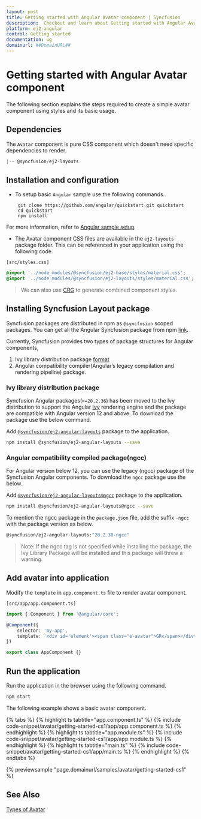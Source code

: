 ```yaml
---
layout: post
title: Getting started with Angular Avatar component | Syncfusion
description:  Checkout and learn about Getting started with Angular Avatar component of Syncfusion Essential JS 2 and more details.
platform: ej2-angular
control: Getting started 
documentation: ug
domainurl: ##DomainURL##
---
```


# Getting started with Angular Avatar component

The following section explains the steps required to create a simple avatar component using styles and its basic usage.

## Dependencies

The `Avatar` component is pure CSS component which doesn't need specific dependencies to render.

```javascript
|-- @syncfusion/ej2-layouts
```

## Installation and configuration

* To setup basic `Angular` sample use the following commands.

    ```
     git clone https://github.com/angular/quickstart.git quickstart
     cd quickstart
     npm install
    ```

For more information, refer to [Angular sample setup](https://angular.io/guide/setup-local).

* The Avatar component CSS files are available in the `ej2-layouts` package folder.
This can be referenced in your application using the following code.

`[src/styles.css]`

```css
@import '../node_modules/@syncfusion/ej2-base/styles/material.css';
@import '../node_modules/@syncfusion/ej2-layouts/styles/material.css';
```

> We can also use [CRG](https://crg.syncfusion.com/) to generate combined component styles.

## Installing Syncfusion Layout package

Syncfusion packages are distributed in npm as `@syncfusion` scoped packages. You can get all the Angular Syncfusion package from npm [link]( https://www.npmjs.com/search?q=%40syncfusion%2Fej2-angular- ).

Currently, Syncfusion provides two types of package structures for Angular components,
1. Ivy library distribution package [format](https://angular.io/guide/angular-package-format#angular-package-format)
2. Angular compatibility compiler(Angular’s legacy compilation and rendering pipeline) package.

### Ivy library distribution package

Syncfusion Angular packages(`>=20.2.36`) has been moved to the Ivy distribution to support the Angular [Ivy](https://docs.angular.lat/guide/ivy) rendering engine and the package are compatible with Angular version 12 and above. To download the package use the below command.

Add [`@syncfusion/ej2-angular-layouts`](https://www.npmjs.com/package/@syncfusion/ej2-angular-layouts/v/20.2.38) package to the application.

```bash
npm install @syncfusion/ej2-angular-layouts --save
```

### Angular compatibility compiled package(ngcc)

For Angular version below 12, you can use the legacy (ngcc) package of the Syncfusion Angular components. To download the `ngcc` package use the below.

Add [`@syncfusion/ej2-angular-layouts@ngcc`](https://www.npmjs.com/package/@syncfusion/ej2-angular-layouts/v/20.2.38-ngcc) package to the application.

```bash
npm install @syncfusion/ej2-angular-layouts@ngcc --save
```

To mention the ngcc package in the `package.json` file, add the suffix `-ngcc` with the package version as below.

```bash
@syncfusion/ej2-angular-layouts:"20.2.38-ngcc"
```

>Note: If the ngcc tag is not specified while installing the package, the Ivy Library Package will be installed and this package will throw a warning.

## Add avatar into application

Modify the `template` in `app.component.ts` file to render avatar component.

`[src/app/app.component.ts]`

```typescript
import { Component } from '@angular/core';

@Component({
    selector: 'my-app',
    template: `<div id='element'><span class="e-avatar">GR</span></div>`
})

export class AppComponent {}
```

## Run the application

Run the application in the browser using the following command.

```html
npm start
```

The following example shows a basic avatar component.

{% tabs %}
{% highlight ts tabtitle="app.component.ts" %}
{% include code-snippet/avatar/getting-started-cs1/app/app.component.ts %}
{% endhighlight %}
{% highlight ts tabtitle="app.module.ts" %}
{% include code-snippet/avatar/getting-started-cs1/app/app.module.ts %}
{% endhighlight %}
{% highlight ts tabtitle="main.ts" %}
{% include code-snippet/avatar/getting-started-cs1/app/main.ts %}
{% endhighlight %}
{% endtabs %}
  
{% previewsample "page.domainurl/samples/avatar/getting-started-cs1" %}

## See Also

[Types of Avatar](./types)